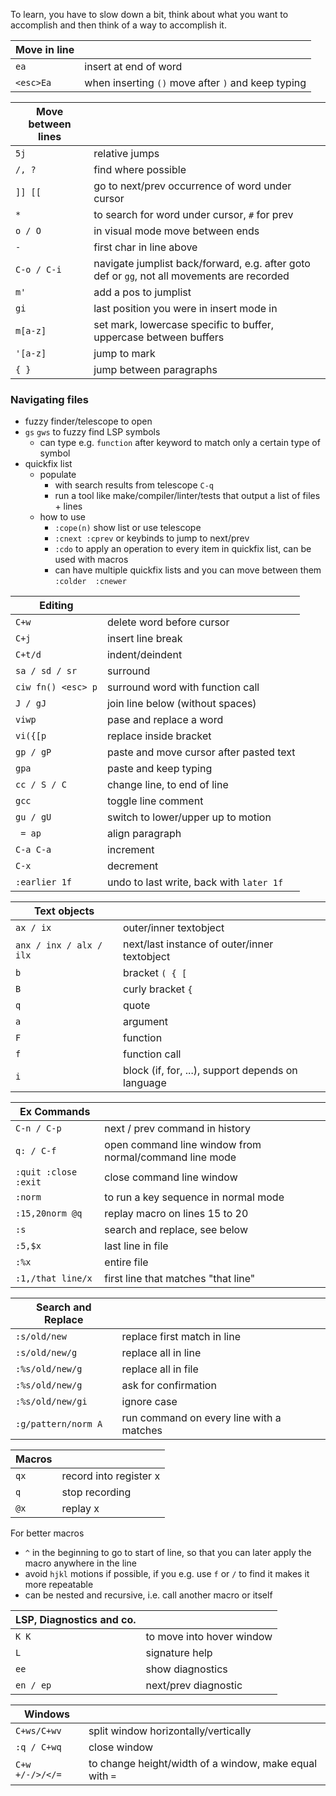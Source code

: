  To learn, you have to slow down a bit, think about what you want to accomplish and then think of a way to accomplish it.

| Move in line | |
| --- | --- |
`ea` | insert at end of word
`<esc>Ea` | when inserting `()` move after `)` and keep typing


| Move between lines | |
| --- | --- |
`5j` | relative jumps
`/, ?` | find where possible
`]] [[` | go to next/prev occurrence of word under cursor
`*` |  to search for word under cursor, `#` for prev
`o / O` | in visual mode move between ends
`-` | first char in line above
`C-o / C-i` | navigate jumplist back/forward, e.g. after goto def or `gg`, not all movements are recorded
`m'` | add a pos to jumplist
`gi` | last position you were in insert mode in
`m[a-z]` | set mark, lowercase specific to buffer, uppercase between buffers
`'[a-z]`| jump to mark
`{ }` | jump between paragraphs

### Navigating files
* fuzzy finder/telescope to open
* `gs` `gws` to fuzzy find LSP symbols
    * can type e.g. `function` after keyword to match only a certain type of symbol
* quickfix list
	* populate
		* with search results from telescope `C-q`
		* run a tool like make/compiler/linter/tests that output a list of files + lines
	* how to use
		* `:cope(n)` show list or use telescope
		* `:cnext :cprev` or keybinds to jump to next/prev
		* `:cdo` to apply an operation to every item in quickfix list, can be used with macros
		* can have multiple quickfix lists and you can move between them `:colder  :cnewer`
	

| Editing | |
| --- | --- |
`C+w` | delete word before cursor
`C+j` | insert line break
`C+t/d` | indent/deindent
`sa / sd / sr` | surround
`ciw fn() <esc> p`	| surround word with function call
`J / gJ` | join line below (without spaces)
`viwp` | pase and replace a word
`vi({[p` | replace inside bracket
`gp / gP` | paste and move cursor after pasted text
`gpa` | paste and keep typing
`cc / S / C` | change line, to end of line
`gcc` | toggle line comment
`gu / gU` |  switch to lower/upper up to motion
` = ap` | align paragraph
`C-a C-a` | increment
`C-x` | decrement
`:earlier 1f` | undo to last write, back with `later 1f`


| Text objects | |
| --- | --- |
`ax / ix` | outer/inner textobject
`anx / inx / alx / ilx` | next/last instance of outer/inner textobject
`b` | bracket `( { [`
`B` | curly bracket `{`
`q` | quote
`a` | argument
`F` | function
`f` | function call
`i` | block (if, for, ...), support depends on language


| Ex Commands | |
| --- | --- |
`C-n / C-p` | next / prev command in history
`q: / C-f` | open command line window from normal/command line mode
`:quit :close :exit` | close command line window
`:norm` | to run a key sequence in normal mode
`:15,20norm @q` | replay macro on lines 15 to 20
`:s` | search and replace, see below
`:5,$x` | last line in file
`:%x` | entire file
`:1,/that line/x` | first line that matches "that line"


| Search and Replace | |
| --- | --- |
`:s/old/new` | replace first match in line
`:s/old/new/g` | replace all in line
`:%s/old/new/g` | replace all in file
`:%s/old/new/g` | ask for confirmation
`:%s/old/new/gi` | ignore case
`:g/pattern/norm A` |  run command on every line with a matches


| Macros | |
| --- | --- |
`qx` |  record into register x
`q` |  stop recording
`@x` |  replay x

For better macros
* `^` in the beginning to go to start of line, so that you can later apply the macro anywhere in the line
* avoid `hjkl` motions if possible, if you e.g. use `f` or `/` to find it makes it more repeatable
* can be nested and recursive, i.e. call another macro or itself


| LSP, Diagnostics and co. | |
| --- | --- |
`K K` |  to move into hover window
`L` | signature help
`ee` | show diagnostics
`en / ep` | next/prev diagnostic


| Windows | |
| --- | --- |
`C+ws/C+wv` | split window horizontally/vertically
`:q / C+wq` | close window
`C+w +/-/>/</=` | to change height/width of a window, make equal with ` = `
